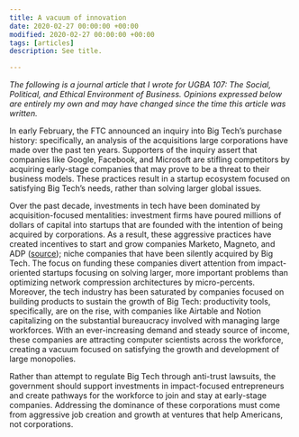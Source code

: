 ```yaml
---
title: A vacuum of innovation
date: 2020-02-27 00:00:00 +00:00
modified: 2020-02-27 00:00:00 +00:00
tags: [articles]
description: See title.

---
```


*The following is a journal article that I wrote for UGBA 107: The Social, Political, and Ethical Environment of Business. Opinions expressed below are entirely my own and may have changed since the time this article was written.*

In early February, the FTC announced an inquiry into Big Tech’s purchase history: specifically, an analysis of the acquisitions large corporations have made over the past ten years. Supporters of the inquiry assert that companies like Google, Facebook, and Microsoft are stifling competitors by acquiring early-stage companies that may prove to be a threat to their business models. These practices result in a startup ecosystem focused on satisfying Big Tech’s needs, rather than solving larger global issues.

Over the past decade, investments in tech have been dominated by acquisition-focused mentalities: investment firms have poured millions of dollars of capital into startups that are founded with the intention of being acquired by corporations. As a result, these aggressive practices have created incentives to start and grow companies Marketo, Magneto, and ADP ([source](https://www.crunchbase.com/hub/b2b-startups)); niche companies that have been silently acquired by Big Tech. The focus on funding these companies divert attention from impact-oriented startups focusing on solving larger, more important problems than optimizing network compression architectures by micro-percents. Moreover, the tech industry has been saturated by companies focused on building products to sustain the growth of Big Tech: productivity tools, specifically, are on the rise, with companies like Airtable and Notion capitalizing on the substantial bureaucracy involved with managing large workforces. With an ever-increasing demand and steady source of income, these companies are attracting computer scientists across the workforce, creating a vacuum focused on satisfying the growth and development of large monopolies.  

Rather than attempt to regulate Big Tech through anti-trust lawsuits, the government should support investments in impact-focused entrepreneurs and create pathways for the workforce to join and stay at early-stage companies. Addressing the dominance of these corporations must come from aggressive job creation and growth at ventures that help Americans, not corporations.



